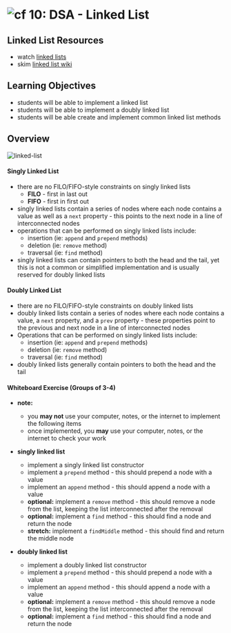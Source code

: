 ![cf](http://i.imgur.com/7v5ASc8.png) 10: DSA - Linked List
===

## Linked List Resources
* watch [linked lists]
* skim [linked list wiki]

## Learning Objectives
* students will be able to implement a linked list
* students will be able to implement a doubly linked list
* students will be able create and implement common linked list methods

## Overview

![linked-list](http://imgur.com/l9gjLVU)

#### Singly Linked List
* there are no FILO/FIFO-style constraints on singly linked lists
  * **FILO** - first in last out
  * **FIFO** - first in first out
* singly linked lists contain a series of nodes where each node contains a value as well as a `next` property - this points to the next node in a line of interconnected nodes
* operations that can be performed on singly linked lists include:
  * insertion (ie: `append` and `prepend` methods)
  * deletion (ie: `remove` method)
  * traversal (ie: `find` method)
* singly linked lists can contain pointers to both the head and the tail, yet this is not a common or simplified implementation and is usually reserved for doubly linked lists

#### Doubly Linked List
* there are no FILO/FIFO-style constraints on doubly linked lists
* doubly linked lists contain a series of nodes where each node contains a value, a `next` property, and a `prev` property - these properties point to the previous and next node in a line of interconnected nodes
* Operations that can be performed on singly linked lists include:
  * insertion (ie: `append` and `prepend` methods)
  * deletion (ie: `remove` method)
  * traversal (ie: `find` method)
* doubly linked lists generally contain pointers to both the head and the tail

#### Whiteboard Exercise (Groups of 3-4)
* **note:**
  * you **may not** use your computer, notes, or the internet to implement the following items
  * once implemented, you **may** use your computer, notes, or the internet to check your work

* **singly linked list**
  * implement a singly linked list constructor
  * implement a `prepend` method - this should prepend a node with a value
  * implement an `append` method - this should append a node with a value
  * **optional:** implement a `remove` method - this should remove a node from the list, keeping the list interconnected after the removal
  * **optional:** implement a `find` method - this should find a node and return the node
  * **stretch:** implement a `findMiddle` method - this should find and return the middle node

* **doubly linked list**
  * implement a doubly linked list constructor
  * implement a `prepend` method - this should prepend a node with a value
  * implement an `append` method - this should append a node with a value
  * **optional:** implement a `remove` method - this should remove a node from the list, keeping the list interconnected after the removal
  * **optional:** implement a `find` method - this should find a node and return the node

[linked lists]: https://www.youtube.com/watch?v=njTh_OwMljA
[linked list wiki]: https://en.wikipedia.org/wiki/Linked_list

